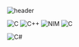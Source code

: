 ![header](https://capsule-render.vercel.app/api?type=waving&color=ff3b6f&height=200&section=header&text=Doongjohn%20🍋&fontSize=90&fontColor=f2f2f2)

<img alt="C" src="https://img.shields.io/badge/c%20-%2300599C.svg?&style=for-the-badge&logo=c&logoColor=white"/> <img alt="C++" src="https://img.shields.io/badge/c++%20-%2300599C.svg?&style=for-the-badge&logo=c%2B%2B&ogoColor=white"/> <img alt="NIM" src="https://img.shields.io/badge/nim-%23ffbf00.svg?&style=for-the-badge&logo=nim&logoColor=white"/> <img alt="C" src="https://img.shields.io/badge/zig%20-%23111111.svg?&style=for-the-badge&logo=data:image/png;base64,iVBORw0KGgoAAAANSUhEUgAAABAAAAAQCAYAAAAf8/9hAAAAGXRFWHRTb2Z0d2FyZQBBZG9iZSBJbWFnZVJlYWR5ccllPAAAAPNJREFUeNpi/P//PwMlgOXHUjly9E0G4hwgZmQiQZMqEK8H4v9QzUEgQSaoADK+zhH9iAGL+C0gDoAaNg9mGLoLfgA1awK9hS9gzgJxA9RQBmQDrgMxJzRMGKE4HYj/Ial5A8QmQLwCJoBsgBYW2+TR1ChDaWt4LOBxKsi/VUh8XiD+gq4IVyzwQAMJBoKwacZlAB8Qf0bi96IZhtOAe1D6LpqaEiz6rmEzQAeIzwGxCJpieFqApo/vQKyJboAaEBsAsSEupwI1MwKjGBTVHOhegMX5UajYRqiBjMgYmj400cVh0XgTiKdC0zhJgJHS7AwQYABm9EAdCKrEfAAAAABJRU5ErkJggg==&logoColor=white"/>

<img alt="C#" src="https://img.shields.io/badge/c%23%20-%23239120.svg?&style=for-the-badge&logo=c-sharp&logoColor=white"/> 
